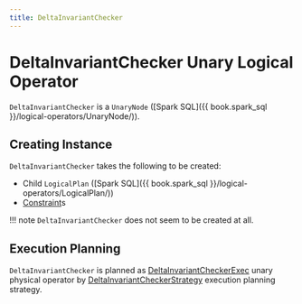 ```yaml
---
title: DeltaInvariantChecker
---
```


# DeltaInvariantChecker Unary Logical Operator

`DeltaInvariantChecker` is a `UnaryNode` ([Spark SQL]({{ book.spark_sql }}/logical-operators/UnaryNode/)).

## Creating Instance

`DeltaInvariantChecker` takes the following to be created:

* <span id="child"> Child `LogicalPlan` ([Spark SQL]({{ book.spark_sql }}/logical-operators/LogicalPlan/))
* <span id="deltaConstraints"> [Constraint](Constraint.md)s

!!! note
    `DeltaInvariantChecker` does not seem to be created at all.

## Execution Planning

`DeltaInvariantChecker` is planned as [DeltaInvariantCheckerExec](DeltaInvariantCheckerExec.md) unary physical operator by [DeltaInvariantCheckerStrategy](DeltaInvariantCheckerStrategy.md) execution planning strategy.
